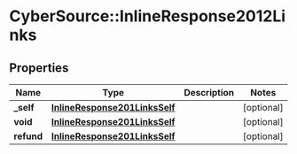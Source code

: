 # CyberSource::InlineResponse2012Links

## Properties
Name | Type | Description | Notes
------------ | ------------- | ------------- | -------------
**_self** | [**InlineResponse201LinksSelf**](InlineResponse201LinksSelf.md) |  | [optional] 
**void** | [**InlineResponse201LinksSelf**](InlineResponse201LinksSelf.md) |  | [optional] 
**refund** | [**InlineResponse201LinksSelf**](InlineResponse201LinksSelf.md) |  | [optional] 


